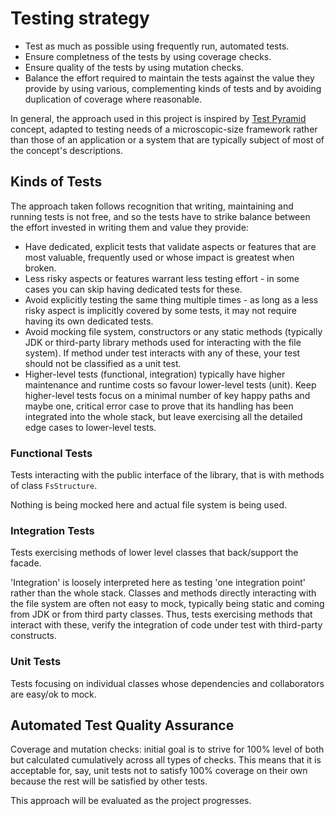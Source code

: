 # Testing strategy
- Test as much as possible using frequently run, automated tests.
- Ensure completness of the tests by using coverage checks.
- Ensure quality of the tests by using mutation checks.
- Balance the effort required to maintain the tests against the value they provide by using various, complementing
  kinds of tests and by avoiding duplication of coverage where reasonable. 

In general, the approach used in this project is inspired by [Test Pyramid] concept, adapted to testing needs of a
microscopic-size framework rather than those of an application or a system that are typically subject of most of the
concept's descriptions.

## Kinds of Tests
The approach taken follows recognition that writing, maintaining and running tests is not free, and so the tests have
to strike balance between the effort invested in writing them and value they provide:
- Have dedicated, explicit tests that validate aspects or features that are most valuable, frequently used or whose
  impact is greatest when broken.
- Less risky aspects or features warrant less testing effort - in some cases you can skip having dedicated tests for
  these.
- Avoid explicitly testing the same thing multiple times - as long as a less risky aspect is implicitly covered by some
  tests, it may not require having its own dedicated tests.
- Avoid mocking file system, constructors or any static methods (typically JDK or third-party library methods used for
  interacting with the file system). If method under test interacts with any of these, your test should not be
  classified as a unit test.
- Higher-level tests (functional, integration) typically have higher maintenance and runtime costs so favour lower-level
  tests (unit). Keep higher-level tests focus on a minimal number of key happy paths and maybe one, critical error case
  to prove that its handling has been integrated into the whole stack, but leave exercising all the detailed edge cases
  to lower-level tests.
  
### Functional Tests
Tests interacting with the public interface of the library, that is with methods of class `FsStructure`.

Nothing is being mocked here and actual file system is being used.

### Integration Tests
Tests exercising methods of lower level classes that back/support the facade.

'Integration' is loosely interpreted here as testing 'one integration point' rather than the whole stack. Classes and
methods directly interacting with the file system are often not easy to mock, typically being static and coming from JDK
or from third party classes. Thus, tests exercising methods that interact with these, verify the integration of code
under test with third-party constructs.
 
### Unit Tests
Tests focusing on individual classes whose dependencies and collaborators are easy/ok to mock.

## Automated Test Quality Assurance
Coverage and mutation checks: initial goal is to strive for 100% level of both but calculated cumulatively across
all types of checks. This means that it is acceptable for, say, unit tests not to satisfy 100% coverage on their own
because the rest will be satisfied by other tests.

This approach will be evaluated as the project progresses.       



[Test Pyramid]:                     https://martinfowler.com/articles/practical-test-pyramid.html